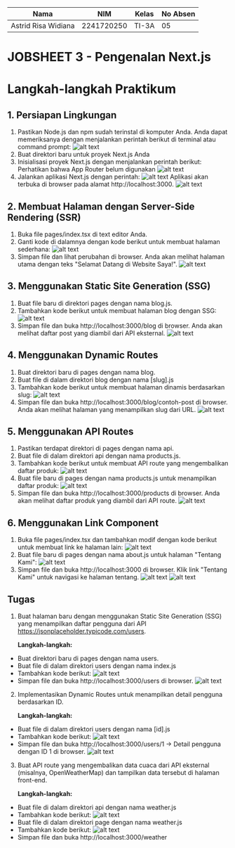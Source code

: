 | Nama                | NIM        | Kelas | No Absen |
|---------------------|------------|-------|----------|
| Astrid Risa Widiana | 2241720250 | TI-3A | 05       |


# **JOBSHEET 3 - Pengenalan Next.js**

# **Langkah-langkah Praktikum**
## **1. Persiapan Lingkungan**
1. Pastikan Node.js dan npm sudah terinstal di komputer Anda. Anda dapat memeriksanya dengan 
menjalankan perintah berikut di terminal atau command prompt:
![alt text](image.png)
2. Buat direktori baru untuk proyek Next.js Anda 
3. Inisialisasi proyek Next.js dengan menjalankan perintah berikut: Perhatikan bahwa App Router 
belum digunakan
![alt text](img/P1L3.png)
4. Jalankan aplikasi Next.js dengan perintah:
![alt text](img/P1L4.png)
Aplikasi akan terbuka di browser pada alamat http://localhost:3000.
![alt text](img/HP1.png) 

## **2. Membuat Halaman dengan Server-Side Rendering (SSR)**
1. Buka file pages/index.tsx di text editor Anda. 
2. Ganti kode di dalamnya dengan kode berikut untuk membuat halaman sederhana:
![alt text](img/P2L2.png)
3. Simpan file dan lihat perubahan di browser. Anda akan melihat halaman utama dengan teks "Selamat Datang di Website Saya!". 
![alt text](img/HP2.png)

## **3. Menggunakan Static Site Generation (SSG)**
1. Buat file baru di direktori pages dengan nama blog.js. 
2. Tambahkan kode berikut untuk membuat halaman blog dengan SSG:
![alt text](img/P3L2.png)
3. Simpan file dan buka http://localhost:3000/blog di browser. Anda akan melihat daftar post yang diambil dari API eksternal.
![alt text](img/HP3.png)

## **4. Menggunakan Dynamic Routes**
1. Buat direktori baru di pages dengan nama blog. 
2. Buat file di dalam direktori blog dengan nama [slug].js 
3. Tambahkan kode berikut untuk membuat halaman dinamis berdasarkan slug:
![alt text](img/P4L3.png)
4. Simpan file dan buka http://localhost:3000/blog/contoh-post di browser. Anda akan melihat halaman yang menampilkan slug dari URL.
![alt text](img/HP4.png)

## **5. Menggunakan API Routes**
1. Pastikan terdapat direktori di pages dengan nama api. 
2. Buat file di dalam direktori api dengan nama products.js. 
3. Tambahkan kode berikut untuk membuat API route yang mengembalikan daftar produk:
![alt text](img/P5L3.png)
4. Buat file baru di pages dengan nama products.js untuk menampilkan daftar produk:
![alt text](img/P5L4.png)
5. Simpan file dan buka http://localhost:3000/products di browser. Anda akan melihat daftar produk yang diambil dari API route.
![alt text](img/HP5.png)

## **6. Menggunakan Link Component**
1. Buka file pages/index.tsx dan tambahkan modif dengan kode berikut untuk membuat link ke halaman lain:
![alt text](img/P6L1.png)
2. Buat file baru di pages dengan nama about.js untuk halaman "Tentang Kami":
![alt text](img/P6L2.png)
3. Simpan file dan buka http://localhost:3000 di browser. Klik link "Tentang Kami" untuk navigasi ke halaman tentang.
![alt text](img/HP6(1).png)
![alt text](img/HP6(2).png)


## **Tugas** 
1. Buat halaman baru dengan menggunakan Static Site Generation (SSG) yang menampilkan daftar pengguna dari API https://jsonplaceholder.typicode.com/users. 

    **Langkah-langkah:**

- Buat direktori baru di pages dengan nama users. 
- Buat file di dalam direktori users dengan nama index.js
- Tambahkan kode berikut:
![alt text](img/T1L2.png)
- Simpan file dan buka http://localhost:3000/users di browser.
![alt text](img/HT1.png)


2. Implementasikan Dynamic Routes untuk menampilkan detail pengguna berdasarkan ID. 

    **Langkah-langkah:**

- Buat file di dalam direktori users dengan nama [id].js
- Tambahkan kode berikut:
![alt text](img/T2L2.png)
- Simpan file dan buka http://localhost:3000/users/1 → Detail pengguna dengan ID 1 di browser.
![alt text](img/HT2.png)

3. Buat API route yang mengembalikan data cuaca dari API eksternal (misalnya, 
OpenWeatherMap) dan tampilkan data tersebut di halaman front-end.

    **Langkah-langkah:**

- Buat file di dalam direktori api dengan nama weather.js
- Tambahkan kode berikut:
![alt text](img/T3L2.png)
- Buat file di dalam direktori page dengan nama weather.js
- Tambahkan kode berikut:
![alt text](img/T3L4.png)
- Simpan file dan buka http://localhost:3000/weather

